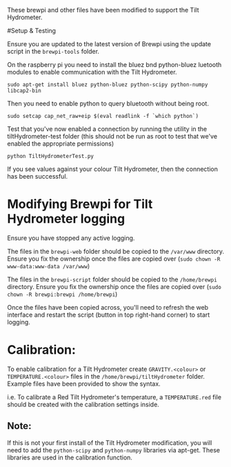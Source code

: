 These brewpi and other files have been modified to support the Tilt Hydrometer.

#Setup & Testing

Ensure you are updated to the latest version of Brewpi using the update script in the `brewpi-tools` folder.

On the raspberry pi you need to install the bluez bnd python-bluez luetooth modules to enable communication with the Tilt Hydrometer.

	sudo apt-get install bluez python-bluez python-scipy python-numpy libcap2-bin

Then you need to enable python to query bluetooth without being root.

	sudo setcap cap_net_raw+eip $(eval readlink -f `which python`)

Test that you've now enabled a connection by running the utility in the tiltHydrometer-test folder (this should not be run as root to test that we've enabled the appropriate permissions)
	
	python TiltHydrometerTest.py

If you see values against your colour Tilt Hydrometer, then the connection has been successful.

# Modifying Brewpi for Tilt Hydrometer logging

Ensure you have stopped any active logging.

The files in the `brewpi-web` folder should be copied to the `/var/www` directory. Ensure you fix the ownership once the files are copied over (`sudo chown -R www-data:www-data /var/www`)

The files in the `brewpi-script` folder should be copied to the `/home/brewpi` directory. Ensure you fix the ownership once the files are copied over (`sudo chown -R brewpi:brewpi /home/brewpi`)

Once the files have been copied across, you'll need to refresh the web interface and restart the script (button in top right-hand corner) to start logging. 


# Calibration:

To enable calibration for a Tilt Hydrometer create `GRAVITY.<colour>` or `TEMPERATURE.<colour>` files in the `/home/brewpi/tiltHydrometer` folder. Example files have been provided to show the syntax.

i.e. To calibrate a Red Tilt Hydrometer's temperature, a `TEMPERATURE.red` file should be created with the calibration settings inside.

## Note:
If this is not your first install of the Tilt Hydrometer modification, you will need to add the `python-scipy` and `python-numpy` libraries via apt-get. These libraries are used in the calibration function.

